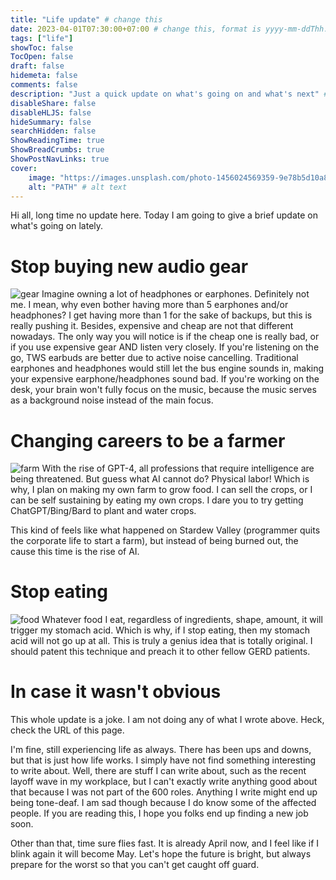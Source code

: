 ```yaml
---
title: "Life update" # change this
date: 2023-04-01T07:30:00+07:00 # change this, format is yyyy-mm-ddThh:mm:ssZhh:hh
tags: ["life"]
showToc: false
TocOpen: false
draft: false
hidemeta: false
comments: false
description: "Just a quick update on what's going on and what's next" # change this
disableShare: false
disableHLJS: false
hideSummary: false
searchHidden: false
ShowReadingTime: true
ShowBreadCrumbs: true
ShowPostNavLinks: true
cover:
    image: "https://images.unsplash.com/photo-1456024569359-9e78b5d10a80?ixlib=rb-4.0.3&ixid=MnwxMjA3fDB8MHxwaG90by1wYWdlfHx8fGVufDB8fHx8&auto=format&fit=crop&w=1169&q=80" # image path/url
    alt: "PATH" # alt text
---
```


Hi all, long time no update here. Today I am going to give a brief update on what's going on lately.

# Stop buying new audio gear
![gear](https://images.unsplash.com/photo-1513595086754-ae9ec42d7e90?ixlib=rb-4.0.3&ixid=MnwxMjA3fDB8MHxwaG90by1wYWdlfHx8fGVufDB8fHx8&auto=format&fit=crop&w=1170&q=80#center)
Imagine owning a lot of headphones or earphones. Definitely not me. I mean, why even bother having more than 5 earphones and/or headphones? I get having more than 1 for the sake of backups, but this is really pushing it. Besides, expensive and cheap are not that different nowadays. The only way you will notice is if the cheap one is really bad, or if you use expensive gear AND listen very closely. If you're listening on the go, TWS earbuds are better due to active noise cancelling. Traditional earphones and headphones would still let the bus engine sounds in, making your expensive earphone/headphones sound bad. If you're working on the desk, your brain won't fully focus on the music, because the music serves as a background noise instead of the main focus.

# Changing careers to be a farmer
![farm](https://images.unsplash.com/photo-1444858291040-58f756a3bdd6?ixlib=rb-4.0.3&ixid=MnwxMjA3fDB8MHxwaG90by1wYWdlfHx8fGVufDB8fHx8&auto=format&fit=crop&w=1378&q=80#center)
With the rise of GPT-4, all professions that require intelligence are being threatened. But guess what AI cannot do? Physical labor! Which is why, I plan on making my own farm to grow food. I can sell the crops, or I can be self sustaining by eating my own crops. I dare you to try getting ChatGPT/Bing/Bard to plant and water crops.

This kind of feels like what happened on Stardew Valley (programmer quits the corporate life to start a farm), but instead of being burned out, the cause this time is the rise of AI.

# Stop eating
![food](https://images.unsplash.com/photo-1493770348161-369560ae357d?ixlib=rb-4.0.3&ixid=MnwxMjA3fDB8MHxwaG90by1wYWdlfHx8fGVufDB8fHx8&auto=format&fit=crop&w=1170&q=80#center)
Whatever food I eat, regardless of ingredients, shape, amount, it will trigger my stomach acid. Which is why, if I stop eating, then my stomach acid will not go up at all. This is truly a genius idea that is totally original. I should patent this technique and preach it to other fellow GERD patients.

# In case it wasn't obvious
This whole update is a joke. I am not doing any of what I wrote above. Heck, check the URL of this page.

I'm fine, still experiencing life as always. There has been ups and downs, but that is just how life works. I simply have not find something interesting to write about. Well, there are stuff I can write about, such as the recent layoff wave in my workplace, but I can't exactly write anything good about that because I was not part of the 600 roles. Anything I write might end up being tone-deaf. I am sad though because I do know some of the affected people. If you are reading this, I hope you folks end up finding a new job soon.

Other than that, time sure flies fast. It is already April now, and I feel like if I blink again it will become May. Let's hope the future is bright, but always prepare for the worst so that you can't get caught off guard.